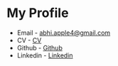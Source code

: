 # My Profile

* Email - <abhi.apple4@gmail.com>
* CV - [CV](https://abhishekrs4.github.io/files/CV_Abhishek_R_S.pdf)
* Github - [Github](https://abhishekrs4.github.io/)
* Linkedin - [Linkedin](https://in.linkedin.com/in/abhishek-r-s-862608a0/)
